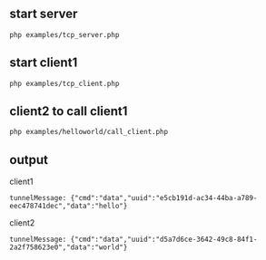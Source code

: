 ## start server
```
php examples/tcp_server.php

```

## start client1
```
php examples/tcp_client.php

```

## client2 to call client1
```
php examples/helloworld/call_client.php
```

## output

client1
```
tunnelMessage: {"cmd":"data","uuid":"e5cb191d-ac34-44ba-a789-eec478741dec","data":"hello"}
```
client2
```
tunnelMessage: {"cmd":"data","uuid":"d5a7d6ce-3642-49c8-84f1-2a2f758623e0","data":"world"}
```